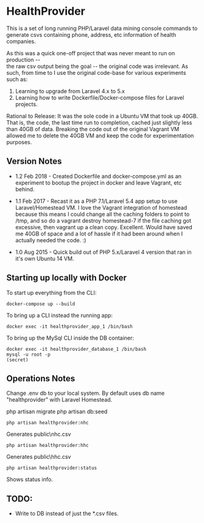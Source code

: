 # HealthProvider

This is a set of long running PHP/Laravel data mining console commands to generate csvs containing phone, address, etc information of health companies. 

As this was a quick one-off project that was never meant to run on production --  
the raw csv output being the goal --
the original code was irrelevant.
As such, from time to I use the original code-base for various experiments such as:
1) Learning to upgrade from Laravel 4.x to 5.x
2) Learning how to write Dockerfile/Docker-compose files for Laravel projects.

Rational to Release: 
It was the sole code in a Ubuntu VM that took up 40GB. 
That is, the code, the last time run to completion, cached just slightly less than 40GB of data. 
Breaking the code out of the original Vagrant VM allowed me to delete the 40GB VM and keep the code for experimentation purposes.

## Version Notes

* 1.2 Feb 2018 - Created Dockerfile and docker-compose.yml as an experiment to bootup the project in docker and leave Vagrant, etc behind.

* 1.1 Feb 2017 - Recast it as a PHP 7.1/Laravel 5.4 app setup to use Laravel/Homestead VM. I love the Vagrant integration of homestead because this means I could change all the caching folders to point to /tmp, and so do a vagrant destroy homestead-7 if the file caching got excessive, then vagrant up a clean copy. Excellent. Would have saved me 40GB of space and a lot of hassle if it had been around when I actually needed the code. :) 

* 1.0 Aug 2015 - Quick build out of PHP 5.x/Laravel 4 version that ran in it's own Ubuntu 14 VM.

## Starting up locally with Docker

To start up everything from the CLI:

```docker-compose up --build```

To bring up a CLI instead the running app:

```docker exec -it healthprovider_app_1 /bin/bash```

To bring up the MySql CLI inside the DB container:

```
docker exec -it healthprovider_database_1 /bin/bash
mysql -u root -p
(secret)
```

## Operations Notes 

Change .env db to your local system. By default uses db name "healthprovider" with Laravel Homestead.

php artisan migrate
php artisan db:seed

`php artisan healthprovider:nhc`

Generates public\nhc.csv

`php artisan healthprovider:hhc`

Generates public\hhc.csv

`php artisan healthprovider:status`

Shows status info.

## TODO:

* Write to DB instead of just the *.csv files.

